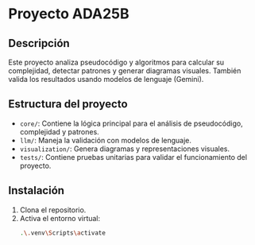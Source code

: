 # Proyecto ADA25B

## Descripción
Este proyecto analiza pseudocódigo y algoritmos para calcular su complejidad, detectar patrones y generar diagramas visuales. También valida los resultados usando modelos de lenguaje (Gemini).

## Estructura del proyecto
- `core/`: Contiene la lógica principal para el análisis de pseudocódigo, complejidad y patrones.
- `llm/`: Maneja la validación con modelos de lenguaje.
- `visualization/`: Genera diagramas y representaciones visuales.
- `tests/`: Contiene pruebas unitarias para validar el funcionamiento del proyecto.

## Instalación
1. Clona el repositorio.
2. Activa el entorno virtual:
   ```bash
   .\.venv\Scripts\activate